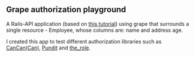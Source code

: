 ## Grape authorization playground

A Rails-API application (based on [this tutorial](http://www.sitepoint.com/build-great-apis-grape/)) using grape that surrounds a single resource - Employee, whose  columns are: name and address age.

I created this app to test different authorization libraries such as [CanCan(Can)](https://github.com/CanCanCommunity/cancancan), [Pundit](elabs/pundit) and [the_role](the-teacher/the_role).
